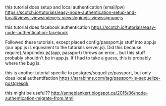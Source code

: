 this tutorial does setup and local authentication (email/pw)
https://scotch.io/tutorials/easy-node-authentication-setup-and-local#views-viewsindexejs-viewsloginejs-viewssignupejs

this tutorial does facebook authentication
https://scotch.io/tutorials/easy-node-authentication-facebook

Followed these tutorials, except placed config/passport.js stuff into app.js (our app.js is equivalent to the tutorials server.js). Did this because require(./app/index.js)(app, passport) throws an error... but this stuff probably shouldn't be in app.js. If I had to take a guess, this is probably where the bug is.

this is another tutorial specific to postgres/sequelize/passport, but only does local authentifaction
https://sarabinns.com/tag/passport-js-sequelize-postgresql/

this might be useful??
http://anneblankert.blogspot.ca/2015/06/node-authentication-migrate-from.html

